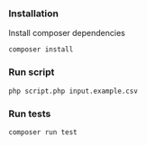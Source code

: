 ### Installation

Install composer dependencies

```
composer install
```

### Run script

```
php script.php input.example.csv
```

### Run tests

```
composer run test
```
